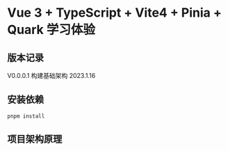 <!--
 * @Author: Dzy
 * @Date: 2023-01-16 15:20:50
 * @LastEditors: Dzy
 * @LastEditTime: 2023-01-17 10:30:09
 * @Description: 项目说明
-->
# Vue 3 + TypeScript + Vite4 + Pinia + Quark 学习体验

## 版本记录
V0.0.0.1 构建基础架构 2023.1.16

## 安装依赖
```
pnpm install
```

## 项目架构原理
